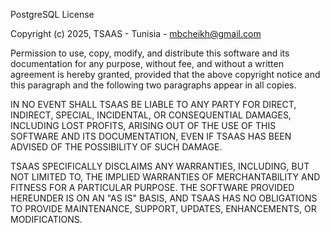 PostgreSQL License

Copyright (c) 2025, TSAAS - Tunisia - mbcheikh@gmail.com

Permission to use, copy, modify, and distribute this software and its
documentation for any purpose, without fee, and without a written agreement is
hereby granted, provided that the above copyright notice and this paragraph
and the following two paragraphs appear in all copies.

IN NO EVENT SHALL TSAAS BE LIABLE TO ANY PARTY FOR
DIRECT, INDIRECT, SPECIAL, INCIDENTAL, OR CONSEQUENTIAL DAMAGES, INCLUDING
LOST PROFITS, ARISING OUT OF THE USE OF THIS SOFTWARE AND ITS DOCUMENTATION,
EVEN IF TSAAS HAS BEEN ADVISED OF THE POSSIBILITY OF
SUCH DAMAGE.

TSAAS SPECIFICALLY DISCLAIMS ANY WARRANTIES, INCLUDING,
BUT NOT LIMITED TO, THE IMPLIED WARRANTIES OF MERCHANTABILITY AND FITNESS FOR
A PARTICULAR PURPOSE. THE SOFTWARE PROVIDED HEREUNDER IS ON AN "AS IS" BASIS,
AND TSAAS HAS NO OBLIGATIONS TO PROVIDE MAINTENANCE,
SUPPORT, UPDATES, ENHANCEMENTS, OR MODIFICATIONS.